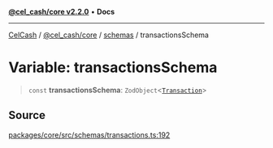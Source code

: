 [**@cel_cash/core v2.2.0**](../../README.md) • **Docs**

***

[CelCash](../../../../packages.md) / [@cel\_cash/core](../../README.md) / [schemas](../README.md) / transactionsSchema

# Variable: transactionsSchema

> `const` **transactionsSchema**: `ZodObject`\<[`Transaction`](../../types/type-aliases/Transaction.md)\>

## Source

[packages/core/src/schemas/transactions.ts:192](https://github.com/Pyxlab/celcash/blob/9e2eeefc75067a4b86d18d5bb144eb4446f097c2/packages/core/src/schemas/transactions.ts#L192)
